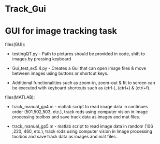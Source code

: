 # Track_Gui
# GUI for image tracking task

files(GUI):
- testingQT.py - Path to pictures should be provided in code, shift to images by pressing keyboard

- Gui_test_ex5.4.py - Creates a Gui that can open image files & move between images using buttons or shortcut keys. 
- Additional functionalities such as zoom-in, zoom-out & fit to screen can be executed with keyboard shortcuts such as (ctrl-), (ctrl+) & (ctrl+f). 


files(MATLAB):
- track_manual_gp4.m - matlab script to read image data in continues order (501,502,503, etc.), track rods using computer vision in Image processing toolbox and save track data as images and mat files.

- track_manual_gp5.m - matlab script to read image data in random (106 ,230, 460, etc.), track rods using computer vision in Image processing toolbox and save track data as images and mat files.


